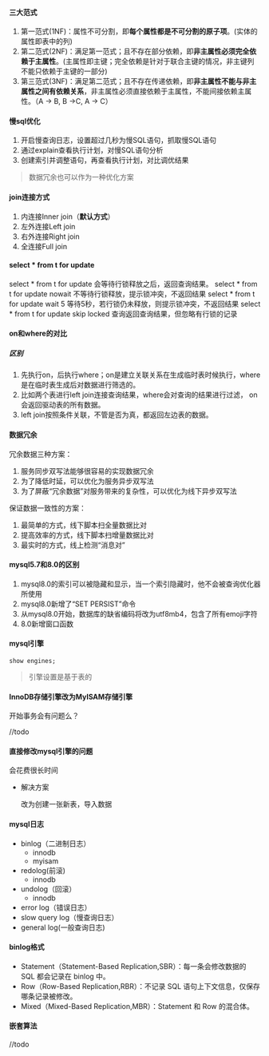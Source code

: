 #### 三大范式

1. 第一范式(1NF)：属性不可分割，即**每个属性都是不可分割的原子项**。(实体的属性即表中的列)
2. 第二范式(2NF)：满足第一范式；且不存在部分依赖，即**非主属性必须完全依赖于主属性**。(主属性即主键；完全依赖是针对于联合主键的情况，非主键列不能只依赖于主键的一部分)
3. 第三范式(3NF)：满足第二范式；且不存在传递依赖，即**非主属性不能与非主属性之间有依赖关系**，非主属性必须直接依赖于主属性，不能间接依赖主属性。（A -> B, B ->C, A -> C）



#### 慢sql优化

1. 开启慢查询日志，设置超过几秒为慢SQL语句，抓取慢SQL语句
2. 通过explain查看执行计划，对慢SQL语句分析
3. 创建索引并调整语句，再查看执行计划，对比调优结果

> 数据冗余也可以作为一种优化方案



#### join连接方式

1. 内连接Inner join（**默认方式**）
2. 左外连接Left join
3. 右外连接Right join
4. 全连接Full join



#### select * from t for update

select * from t for update 会等待行锁释放之后，返回查询结果。
select * from t for update nowait 不等待行锁释放，提示锁冲突，不返回结果
select * from t for update wait 5 等待5秒，若行锁仍未释放，则提示锁冲突，不返回结果
select * from t for update skip locked 查询返回查询结果，但忽略有行锁的记录



#### on和where的对比

##### 区别

1. 先执行on，后执行where；on是建立关联关系在生成临时表时候执行，where是在临时表生成后对数据进行筛选的。
2. 比如两个表进行left join连接查询结果，where会对查询的结果进行过滤， on会返回驱动表的所有数据。
3. left join按照条件关联，不管是否为真，都返回左边表的数据。



#### 数据冗余

冗余数据三种方案：

1. 服务同步双写法能够很容易的实现数据冗余
2. 为了降低时延，可以优化为服务异步双写法
3. 为了屏蔽“冗余数据”对服务带来的复杂性，可以优化为线下异步双写法

保证数据一致性的方案：

1. 最简单的方式，线下脚本扫全量数据比对
2. 提高效率的方式，线下脚本扫增量数据比对
3. 最实时的方式，线上检测“消息对”



#### mysql5.7和8.0的区别

1. mysql8.0的索引可以被隐藏和显示，当一个索引隐藏时，他不会被查询优化器所使用
2. mysql8.0新增了“SET PERSIST”命令
3. 从mysql8.0开始，数据库的缺省编码将改为utf8mb4，包含了所有emoji字符
4. 8.0新增窗口函数



#### mysql引擎

```
show engines;
```

> 引擎设置是基于表的



#### InnoDB存储引擎改为MyISAM存储引擎

开始事务会有问题么？

//todo 



#### 直接修改mysql引擎的问题

会花费很长时间

- 解决方案

  改为创建一张新表，导入数据



#### mysql日志

- binlog（二进制日志）
  - innodb
  - myisam
- redolog(前滚)
  - innodb
- undolog（回滚）
  - innodb
- error log（错误日志）
- slow query log（慢查询日志）
- general log(一般查询日志)



#### binlog格式

- Statement（Statement-Based Replication,SBR）：每一条会修改数据的 SQL 都会记录在 binlog 中。
- Row（Row-Based Replication,RBR）：不记录 SQL 语句上下文信息，仅保存哪条记录被修改。
- Mixed（Mixed-Based Replication,MBR）：Statement 和 Row 的混合体。
  

#### 嵌套算法

//todo